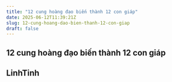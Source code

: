 ```yaml
---
title: "12 cung hoàng đạo biến thành 12 con giáp"
date: 2025-06-12T11:39:21Z
slug: 12-cung-hoang-dao-bien-thanh-12-con-giap
draft: false
---
```


## 12 cung hoàng đạo biến thành 12 con giáp

## LinhTinh

